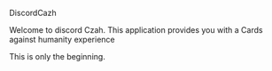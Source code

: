 DiscordCazh

Welcome to discord Czah. This application provides you with a Cards against humanity experience

This is only the beginning.
